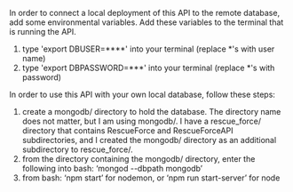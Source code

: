 In order to connect a local deployment of this API to the remote database, add some environmental variables.  Add these variables to the terminal that is running the API.
1) type 'export DBUSER=****' into your terminal (replace *'s with user name)
2) type 'export DBPASSWORD=***' into your terminal (replace *'s with password)


In order to use this API with your own local database, follow these steps:
1) create a mongodb/ directory to hold the database.  The directory name does not matter, but I am using mongodb/.  I have a rescue_force/ directory that contains RescueForce and RescueForceAPI subdirectories, and I created the mongodb/ directory as an additional subdirectory to rescue_force/.
2) from the directory containing the mongodb/ directory, enter the following into bash: ‘mongod --dbpath mongodb’
3) from bash: ‘npm start’ for nodemon, or ‘npm run start-server’ for node